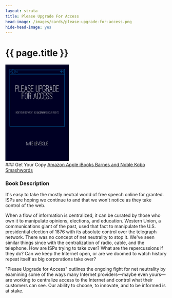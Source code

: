 ```yaml
---
layout: strata
title: Please Upgrade For Access
head-image: /images/cards/please-upgrade-for-access.png
hide-head-image: yes
---
```


# {{ page.title }}

<img src="/images/covers/please-upgrade-for-access.png" height="300px">
<br />
### Get Your Copy
<a class="button special" target="_blank" href="https://www.amazon.com/dp/B073WY96Q1" rel="noopener">
    Amazon
</a>
<a class="button special" target="_blank" href="https://itunes.apple.com/us/book/please-upgrade-for-access/id1259030223?mt=11" rel="noopener">
    Apple iBooks
</a>
<a class="button special" target="_blank" href="https://www.barnesandnoble.com/w/please-upgrade-for-access-nate-levesque/1126745637" rel="noopener">
    Barnes and Noble
</a>
<a class="button special" target="_blank" href="https://www.kobo.com/us/en/ebook/please-upgrade-for-access" rel="noopener">
    Kobo
</a>
<a class="button special" target="_blank" href="https://www.smashwords.com/books/view/735926" rel="noopener">
    Smashwords
</a>

### Book Description
It's easy to take the mostly neutral world of free speech online for granted. ISPs are hoping we continue to and that we won't notice as they take control of the web.

When a flow of information is centralized, it can be curated by those who own it to manipulate opinions, elections, and education. Western Union, a communications giant of the past, used that fact to manipulate the U.S. presidential election of 1876 with its absolute control over the telegraph network. There was no concept of net neutrality to stop it. We've seen similar things since with the centralization of radio, cable, and the telephone. How are ISPs trying to take over? What are the repercussions if they do? Can we keep the Internet open, or are we doomed to watch history repeat itself as big corporations take over?

"Please Upgrade for Access" outlines the ongoing fight for net neutrality by examining some of the ways many Internet providers—maybe even yours—are working to centralize access to the Internet and control what their customers can see. Our ability to choose, to innovate, and to be informed is at stake.
